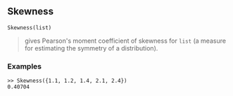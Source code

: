 ## Skewness

```
Skewness(list)
```

> gives Pearson's moment coefficient of skewness for `list` (a measure for estimating the symmetry of a distribution). 
   
### Examples

``` 
>> Skewness({1.1, 1.2, 1.4, 2.1, 2.4})
0.40704
```  

